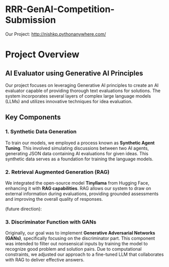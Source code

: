 # RRR-GenAI-Competition-Submission
Our Project: http://nishkp.pythonanywhere.com/

# Project Overview

## AI Evaluator using Generative AI Principles

Our project focuses on leveraging Generative AI principles to create an AI evaluator capable of providing thorough text evaluations for solutions. The system incorporates several layers of complex large language models (LLMs) and utilizes innovative techniques for idea evaluation.

## Key Components

### 1. Synthetic Data Generation

To train our models, we employed a process known as **Synthetic Agent Tuning**. This involved simulating discussions between two AI agents, generating JSON data containing AI evaluations for given ideas. This synthetic data serves as a foundation for training the language models.

### 2. Retrieval Augmented Generation (RAG)

We integrated the open-source model **Tinyllama** from Hugging Face, enhancing it with **RAG capabilities**. RAG allows our system to draw on external information during evaluations, providing grounded assessments and improving the overall quality of responses.

(future direction):
### 3. Discriminator Function with GANs

Originally, our goal was to implement **Generative Adversarial Networks (GANs)**, specifically focusing on the discriminator part. This component was intended to filter out nonsensical inputs by training the model to recognize good problem and solution pairs. Due to computational constraints, we adjusted our approach to a fine-tuned LLM that collaborates with RAG to deliver effective answers.
